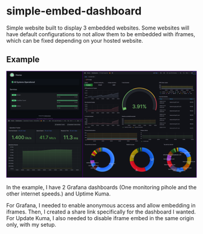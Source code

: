 # simple-embed-dashboard
Simple website built to display 3 embedded websites. Some websites will have default configurations to not allow them to be embedded with iframes, which can be fixed depending on your hosted website. 

## Example
![image](images/demo.png)

In the example, I have 2 Grafana dashboards (One monitoring pihole and the other internet speeds.) and Uptime Kuma. 

For Grafana, I needed to enable anonymous access and allow embedding in iframes. Then, I created a share link specifically for the dashboard I wanted. For Update Kuma, I also needed to disable iframe embed in the same origin only, with my setup. 
